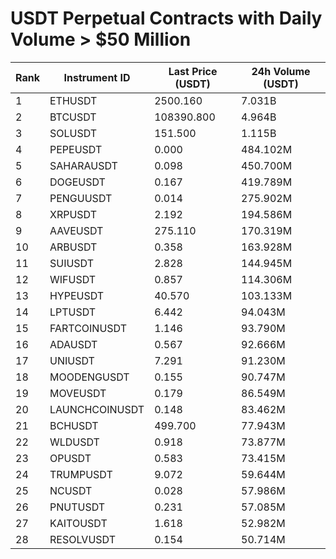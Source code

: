 # USDT Perpetual Contracts with Daily Volume > $50 Million

| Rank | Instrument ID | Last Price (USDT) | 24h Volume (USDT) |
|------|---------------|-------------------|-------------------|
| 1 | ETHUSDT | 2500.160 | 7.031B |
| 2 | BTCUSDT | 108390.800 | 4.964B |
| 3 | SOLUSDT | 151.500 | 1.115B |
| 4 | PEPEUSDT | 0.000 | 484.102M |
| 5 | SAHARAUSDT | 0.098 | 450.700M |
| 6 | DOGEUSDT | 0.167 | 419.789M |
| 7 | PENGUUSDT | 0.014 | 275.902M |
| 8 | XRPUSDT | 2.192 | 194.586M |
| 9 | AAVEUSDT | 275.110 | 170.319M |
| 10 | ARBUSDT | 0.358 | 163.928M |
| 11 | SUIUSDT | 2.828 | 144.945M |
| 12 | WIFUSDT | 0.857 | 114.306M |
| 13 | HYPEUSDT | 40.570 | 103.133M |
| 14 | LPTUSDT | 6.442 | 94.043M |
| 15 | FARTCOINUSDT | 1.146 | 93.790M |
| 16 | ADAUSDT | 0.567 | 92.666M |
| 17 | UNIUSDT | 7.291 | 91.230M |
| 18 | MOODENGUSDT | 0.155 | 90.747M |
| 19 | MOVEUSDT | 0.179 | 86.549M |
| 20 | LAUNCHCOINUSDT | 0.148 | 83.462M |
| 21 | BCHUSDT | 499.700 | 77.943M |
| 22 | WLDUSDT | 0.918 | 73.877M |
| 23 | OPUSDT | 0.583 | 73.415M |
| 24 | TRUMPUSDT | 9.072 | 59.644M |
| 25 | NCUSDT | 0.028 | 57.986M |
| 26 | PNUTUSDT | 0.231 | 57.085M |
| 27 | KAITOUSDT | 1.618 | 52.982M |
| 28 | RESOLVUSDT | 0.154 | 50.714M |
